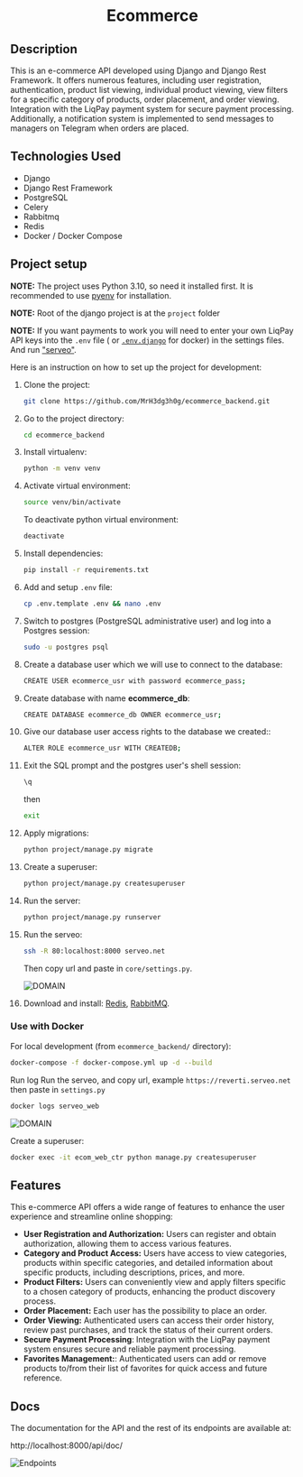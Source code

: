 <h1 align="center">Ecommerce</h1>

## Description

This is an e-commerce API developed using Django and Django Rest Framework. It offers numerous features, including user
registration, authentication, product list viewing, individual product viewing, view filters for a specific category of
products, order placement, and order viewing. Integration with the LiqPay payment system for secure payment processing.
Additionally, a notification system is implemented to send messages to managers on Telegram when orders are placed.

## Technologies Used

- Django
- Django Rest Framework
- PostgreSQL
- Celery
- Rabbitmq
- Redis
- Docker / Docker Compose

## Project setup

**NOTE:** The project uses Python 3.10, so need it installed first. It is recommended to
use [pyenv](https://github.com/pyenv/pyenv) for installation.

**NOTE:** Root of the django project is at the ```project``` folder

**NOTE:** If you want payments to work you will need to enter your own LiqPay API keys into the `.env` file (
or [`.env.django`](docker%2Fenv-example%2F.env.django) for docker) in the
settings files. And run ["serveo"](https://serveo.net/).

Here is an instruction on how to set up the project for development:

1. Clone the project:
    ```bash
    git clone https://github.com/MrH3dg3h0g/ecommerce_backend.git
    ```
2. Go to the project directory:
   ```bash
   cd ecommerce_backend
   ``` 
3. Install virtualenv:
   ```bash
   python -m venv venv
   ```
4. Activate virtual environment:
   ```bash
   source venv/bin/activate
   ```
   To deactivate python virtual environment:
   ```bash
   deactivate
   ```
5. Install dependencies:
    ```bash
    pip install -r requirements.txt
    ```
6. Add and setup `.env` file:
   ```bash
   cp .env.template .env && nano .env
   ```
7. Switch to postgres (PostgreSQL administrative user) and log into a Postgres session:
    ```bash
   sudo -u postgres psql
   ```
8. Create a database user which we will use to connect to the database:
    ```bash
   CREATE USER ecommerce_usr with password ecommerce_pass;
   ```
9. Create database with name **ecommerce_db**:
    ```bash
   CREATE DATABASE ecommerce_db OWNER ecommerce_usr;
   ```
10. Give our database user access rights to the database we created::
    ```bash
    ALTER ROLE ecommerce_usr WITH CREATEDB;
    ```
11. Exit the SQL prompt and the postgres user's shell session:
    ```bash
    \q 
    ``` 
    then
    ```bash
    exit
    ```
12. Apply migrations:
    ```bash
    python project/manage.py migrate
    ```
13. Create a superuser:
    ```bash
    python project/manage.py createsuperuser
    ```
14. Run the server:
    ```bash
    python project/manage.py runserver
    ```
15. Run the serveo:
    ```bash
    ssh -R 80:localhost:8000 serveo.net
    ```
    Then copy url and paste in `core/settings.py`.

    ![DOMAIN](https://github.com/MrH3dg3h0g/ecommerce_backend/assets/102657228/69b0f9da-b2d0-4ec3-8d06-8f0d9fe3fefd)
16. Download and install: [Redis](https://redis.io/download/), [RabbitMQ](https://www.rabbitmq.com/download.html).

### Use with Docker

For local development (from `ecommerce_backend/` directory):

```bash
docker-compose -f docker-compose.yml up -d --build
```

Run log Run the serveo, and copy url, example `https://reverti.serveo.net` then paste in `settings.py`

```bash
docker logs serveo_web   
```

![DOMAIN](https://github.com/MrH3dg3h0g/ecommerce_backend/assets/102657228/69b0f9da-b2d0-4ec3-8d06-8f0d9fe3fefd)

Create a superuser:

```bash
docker exec -it ecom_web_ctr python manage.py createsuperuser 
```

## Features

This e-commerce API offers a wide range of features to enhance the user experience and streamline online shopping:

- **User Registration and Authorization:** Users can register and obtain authorization, allowing them to access various
  features.
- **Category and Product Access:**  Users have access to view categories, products within specific categories, and
  detailed information about specific products, including descriptions, prices, and more.
- **Product Filters:** Users can conveniently view and apply filters specific to a chosen category of products,
  enhancing the product discovery process.
- **Order Placement:**  Each user has the possibility to place an order.
- **Order Viewing:** Authenticated users can access their order history, review past purchases, and track the status of
  their current orders.
- **Secure Payment Processing**: Integration with the LiqPay payment system ensures secure and reliable payment
  processing.
- **Favorites Management:**: Authenticated users can add or remove products to/from their list of favorites for quick
  access and future reference.

## Docs

The documentation for the API and the rest of its endpoints are available at:

http://localhost:8000/api/doc/

![Endpoints](https://github.com/MrH3dg3h0g/ecommerce_backend/assets/102657228/2e9f1592-a07a-4bb9-ae48-9ddc60314e1e)